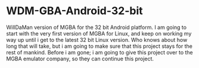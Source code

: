 # WDM-GBA-Android-32-bit
WillDaMan version of MGBA for the 32 bit Android platform.
I am going to start with the very first version of MGBA for Linux, and keep on working my way up until i get to the latest 32 bit Linux version. Who knows about how long that will take, but i am going to make sure that this project stays for the rest of mankind. Before i am gone; i am going to give this project over to the MGBA emulator company, so they can continue this project.
